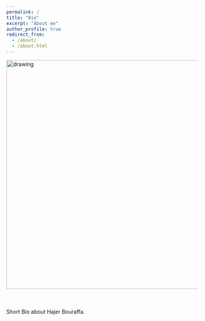 ```yaml
---
permalink: /
title: "Bio"
excerpt: "About me"
author_profile: true
redirect_from: 
  - /about/
  - /about.html
---
```


<img src="https://abiuni.github.io/abiracademicpage.github.io/images/collage.png" alt="drawing" style="width:600px;align:center;"/>
<br>
<br>
<br>
<br>
Short Bio about Hajer Bouraffa.
